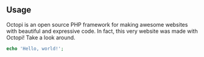 ## Usage
Octopi is an open source PHP framework for making awesome websites with beautiful and expressive code.  In fact, this very website was made with Octopi!  Take a look around.
```php
echo 'Hello, world!';
```